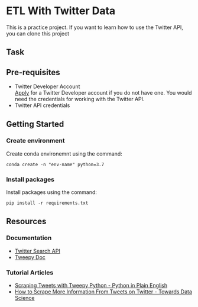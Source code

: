 # ETL With Twitter Data
This is a practice project. If you want to learn how to use the Twitter API, you can clone this project
## Task
## Pre-requisites
- Twitter Developer Account  
[Apply](https://developer.twitter.com/en/apply-for-access) for a Twitter Developer account if you do not have one. You would need the credentials for working with the Twitter API.
- Twitter API credentials
## Getting Started
### Create environment
Create conda environemnt using the command:
```
conda create -n "env-name" python=3.7
```
### Install packages
Install packages using the command:
```
pip install -r requirements.txt
```
## Resources
### Documentation
- [Twitter Search API](https://developer.twitter.com/en/docs/twitter-api/v1/tweets/search/api-reference/get-search-tweets)
- [Tweepy Doc](http://docs.tweepy.org/en/latest/index.html)
### Tutorial Articles
- [Scraping Tweets with Tweepy Python - Python in Plain English](https://medium.com/python-in-plain-english/scraping-tweets-with-tweepy-python-59413046e788)
- [How to Scrape More Information From Tweets on Twitter - Towards Data Science](https://towardsdatascience.com/how-to-scrape-more-information-from-tweets-on-twitter-44fd540b8a1f)